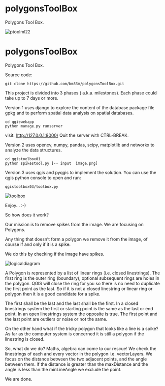 # polygonsToolBox
Polygons Tool Box.


![ptoolml22](https://user-images.githubusercontent.com/93065628/147403430-ffc8878a-26ed-4a37-b65f-31939251ea6f.png)
# polygonsToolBox
Polygons Tool Box.

Source code:
```
git clone https://github.com/bm33m/polygonsToolBox.git
```

This project is divided into 3 phases ( a.k.a. milestones).
Each phase could take up to 7 days or more.

Version 1 uses django to explore the content of the database package file gpkg and to perform spatial data analysis on spatial databases.

```
cd qgiswebapp
python manage.py runserver
```
visit:  http://127.0.0.1:8000/
Quit the server with CTRL-BREAK.

Version 2 uses opencv, numpy, pandas, scipy, matplotlib and networkx to analyze the data structures.

```
cd qgistoolbox01
python spikestool.py [-- input  image.png]
```

Version 3 uses qgis and pyqgis to implement the solution.
You can use the qgis python console to open and run:

```
qgistoolbox03/toolbox.py
```


![toolbox](https://user-images.githubusercontent.com/93065628/147651755-d8dbef1b-2b99-481b-a314-f072e1e07044.png)



Enjoy... :-)

So how does it work?

Our mission is to remove spikes from the image.
We are focusing on Polygons.

Any thing that doesnʼt form a polygon we remove it from the image, of course if and only if it is a spike.

We do this by checking if the image have spikes.


![logicaldiagram](https://user-images.githubusercontent.com/93065628/147652333-44431830-3dee-4f6b-a317-5a5116190dda.png)




A Polygon is represented by a list of linear rings (i.e. closed linestrings).
The first ring is the outer ring (boundary), optional subsequent rings are holes in the polygon.
QGIS will close the ring for you so there is no need to duplicate the first point as the last.
So if it is not a closed linestring or linear ring or polygon then it is a good candidate for a spike.

The first shall be the last and the last shall be the first.
In a closed linestrings system the first or starting point is the same as the last or end point.
In an open linestrings system the opposite is true.
The first point and the last point are outliers or noise or not the same.

On the other hand what if the tricky polygon that looks like a line is a spike?
As far as the computer system is concerned it is still a polygon if the linestring is closed.

So, what do we do?
Maths, algebra can come to our rescue!
We check the linestrings of each and every vector in the polygon i.e. vectorLayers.
We focus on the distance between the two adjacent points, and the angle between them.
If the distance is greater than the maxDistance and the angle is less than the minLineAngle we exclude the point.





We are done.
